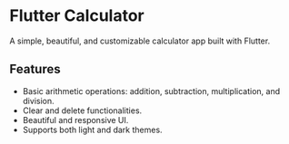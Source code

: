 # Flutter Calculator

A simple, beautiful, and customizable calculator app built with Flutter.

## Features

- Basic arithmetic operations: addition, subtraction, multiplication, and division.
- Clear and delete functionalities.
- Beautiful and responsive UI.
- Supports both light and dark themes.
